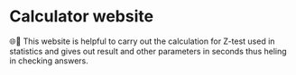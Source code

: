 #  Calculator website
🌐🧮 This website is helpful to carry out the calculation for Z-test used in statistics and gives out result and other parameters in seconds thus heling in checking answers.
